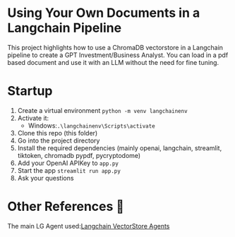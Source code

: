 # Using Your Own Documents in a Langchain Pipeline
This project highlights how to use a ChromaDB vectorstore in a Langchain pipeline to create a GPT Investment/Business Analyst. 
You can load in a pdf based document and use it with an LLM without the need for fine tuning. 


# Startup 
1. Create a virtual environment `python -m venv langchainenv`
2. Activate it: 
   - Windows:`.\langchainenv\Scripts\activate`
3. Clone this repo (this folder)
4. Go into the project directory 
5. Install the required dependencies (mainly openai, langchain, streamlit, tiktoken, chromadb pypdf, pycryptodome)
6. Add your OpenAI APIKey to `app.py`
7. Start the app `streamlit run app.py`
8. Ask your questions   

# Other References 🔗
<p>The main LG Agent used:<a href="https://python.langchain.com/en/latest/modules/agents/toolkits/examples/vectorstore.html">Langchain VectorStore Agents
</a></p>


